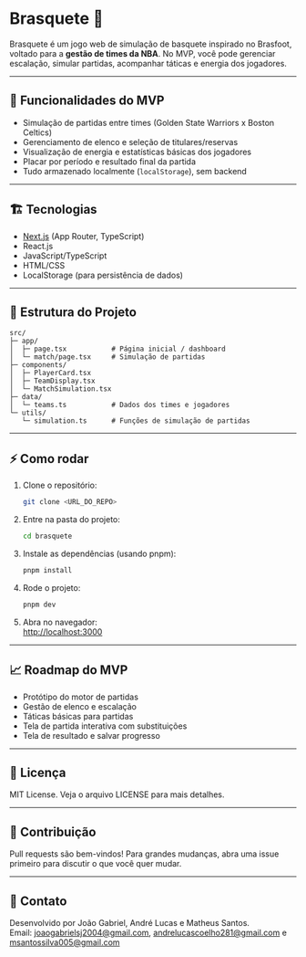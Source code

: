# Brasquete 🏀

Brasquete é um jogo web de simulação de basquete inspirado no Brasfoot, voltado para a **gestão de times da NBA**. No MVP, você pode gerenciar escalação, simular partidas, acompanhar táticas e energia dos jogadores.

---

## 🚀 Funcionalidades do MVP

- Simulação de partidas entre times (Golden State Warriors x Boston Celtics)
- Gerenciamento de elenco e seleção de titulares/reservas
- Visualização de energia e estatísticas básicas dos jogadores
- Placar por período e resultado final da partida
- Tudo armazenado localmente (`localStorage`), sem backend

---

## 🏗️ Tecnologias

- [Next.js](https://nextjs.org/) (App Router, TypeScript)
- React.js
- JavaScript/TypeScript
- HTML/CSS
- LocalStorage (para persistência de dados)

---

## 📂 Estrutura do Projeto

```
src/
├─ app/
│  ├─ page.tsx           # Página inicial / dashboard
│  └─ match/page.tsx     # Simulação de partidas
├─ components/
│  ├─ PlayerCard.tsx
│  ├─ TeamDisplay.tsx
│  └─ MatchSimulation.tsx
├─ data/
│  └─ teams.ts           # Dados dos times e jogadores
└─ utils/
   └─ simulation.ts      # Funções de simulação de partidas
```

---

## ⚡ Como rodar

1. Clone o repositório:
    ```bash
    git clone <URL_DO_REPO>
    ```

2. Entre na pasta do projeto:
    ```bash
    cd brasquete
    ```

3. Instale as dependências (usando pnpm):
    ```bash
    pnpm install
    ```

4. Rode o projeto:
    ```bash
    pnpm dev
    ```

5. Abra no navegador:  
   [http://localhost:3000](http://localhost:3000)

---

## 📈 Roadmap do MVP

- Protótipo do motor de partidas
- Gestão de elenco e escalação
- Táticas básicas para partidas
- Tela de partida interativa com substituições
- Tela de resultado e salvar progresso

---

## 📝 Licença

MIT License. Veja o arquivo LICENSE para mais detalhes.

---

## 🤝 Contribuição

Pull requests são bem-vindos! Para grandes mudanças, abra uma issue primeiro para discutir o que você quer mudar.

---

## 🎯 Contato

Desenvolvido por João Gabriel, André Lucas e Matheus Santos.  
Email: joaogabrielsj2004@gmail.com, andrelucascoelho281@gmail.com e msantossilva005@gmail.com